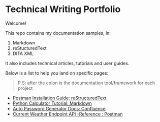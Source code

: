# Technical Writing Portfolio
Welcome!

This repo contains my documentation samples, in:
1. Markdown
2. reStucturedText
3. DITA XML

It also includes technical articles, tutorials and user guides.

Below is a list to help you land on specific pages:
> P.S: after the colon is the documentation tool/framework for each project
* [Postman Installation Guide: reStructuredText](https://github.com/Nneoma00/Technical-Writing-Projects/wiki/Postman-Installation-Guide)
* [Python Calculator Tutorial: Markdown](https://github.com/Nneoma00/Technical-Writing-Projects/blob/main/Cal-project/README.md)
* [Auto Password Generator Docs: Confluence](https://nneoma-uche.atlassian.net/wiki/spaces/MSD/pages/229588/Build+an+Auto+Password+Generator+with+Python)
* [Current Weather Endpoint API -Reference : Postman](https://documenter.getpostman.com/view/44204277/2sB2qgfeBV)
